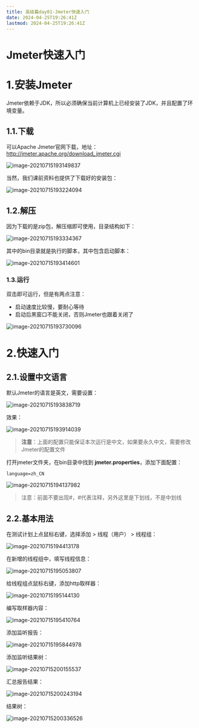 ```yaml
---
title: 高级篇day01-Jmeter快速入门
date: 2024-04-25T19:26:41Z
lastmod: 2024-04-25T19:26:41Z
---
```


# Jmeter快速入门

# 1.安装Jmeter

Jmeter依赖于JDK，所以必须确保当前计算机上已经安装了JDK，并且配置了环境变量。

## 1.1.下载

可以Apache Jmeter官网下载，地址：http://jmeter.apache.org/download_jmeter.cgi

![image-20210715193149837](https://cdn.jsdelivr.net/npm/microservice-springcloud-rabbitmq-docker-redis-es/image-20210715193149837.png)

当然，我们课前资料也提供了下载好的安装包：

![image-20210715193224094](https://cdn.jsdelivr.net/npm/microservice-springcloud-rabbitmq-docker-redis-es/image-20210715193224094.png)

## 1.2.解压

因为下载的是zip包，解压缩即可使用，目录结构如下：

![image-20210715193334367](https://cdn.jsdelivr.net/npm/microservice-springcloud-rabbitmq-docker-redis-es/image-20210715193334367.png)

其中的bin目录就是执行的脚本，其中包含启动脚本：

![image-20210715193414601](https://cdn.jsdelivr.net/npm/microservice-springcloud-rabbitmq-docker-redis-es/image-20210715193414601.png)

### 1.3.运行

双击即可运行，但是有两点注意：

- 启动速度比较慢，要耐心等待
- 启动后黑窗口不能关闭，否则Jmeter也跟着关闭了

![image-20210715193730096](https://cdn.jsdelivr.net/npm/microservice-springcloud-rabbitmq-docker-redis-es/image-20210715193730096.png)

# 2.快速入门

## 2.1.设置中文语言

默认Jmeter的语言是英文，需要设置：

![image-20210715193838719](https://cdn.jsdelivr.net/npm/microservice-springcloud-rabbitmq-docker-redis-es/image-20210715193838719.png)

效果：

![image-20210715193914039](https://cdn.jsdelivr.net/npm/microservice-springcloud-rabbitmq-docker-redis-es/image-20210715193914039.png)

> **注意**：上面的配置只能保证本次运行是中文，如果要永久中文，需要修改Jmeter的配置文件

打开jmeter文件夹，在bin目录中找到 **jmeter.properties**，添加下面配置：

```properties
language=zh_CN
```

![image-20210715194137982](https://cdn.jsdelivr.net/npm/microservice-springcloud-rabbitmq-docker-redis-es/image-20210715194137982.png)

> 注意：前面不要出现#，#代表注释，另外这里是下划线，不是中划线

## 2.2.基本用法

在测试计划上点鼠标右键，选择添加 > 线程（用户） > 线程组：

![image-20210715194413178](https://cdn.jsdelivr.net/npm/microservice-springcloud-rabbitmq-docker-redis-es/image-20210715194413178.png)

在新增的线程组中，填写线程信息：

![image-20210715195053807](https://cdn.jsdelivr.net/npm/microservice-springcloud-rabbitmq-docker-redis-es/image-20210715195053807.png)

给线程组点鼠标右键，添加http取样器：

![image-20210715195144130](https://cdn.jsdelivr.net/npm/microservice-springcloud-rabbitmq-docker-redis-es/image-20210715195144130.png)

编写取样器内容：

![image-20210715195410764](https://cdn.jsdelivr.net/npm/microservice-springcloud-rabbitmq-docker-redis-es/image-20210715195410764.png)

添加监听报告：

![image-20210715195844978](https://cdn.jsdelivr.net/npm/microservice-springcloud-rabbitmq-docker-redis-es/image-20210715195844978.png)

添加监听结果树：

![image-20210715200155537](https://cdn.jsdelivr.net/npm/microservice-springcloud-rabbitmq-docker-redis-es/image-20210715200155537.png)

汇总报告结果：

![image-20210715200243194](https://cdn.jsdelivr.net/npm/microservice-springcloud-rabbitmq-docker-redis-es/image-20210715200243194.png)

结果树：

![image-20210715200336526](https://cdn.jsdelivr.net/npm/microservice-springcloud-rabbitmq-docker-redis-es/image-20210715200336526.png)
